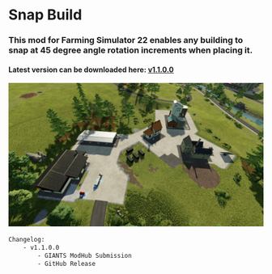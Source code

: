 # Snap Build
### This mod for Farming Simulator 22 enables any building to snap at 45 degree angle rotation increments when placing it. 

#### Latest version can be downloaded here: [v1.1.0.0](https://falkkor.io/FS22_snapBuild.zip)

![Snap Build Screenshot](/screenshots/snapbuild_screen_1.jpg)

```
Changelog:
    - v1.1.0.0 
        - GIANTS ModHub Submission
        - GitHub Release
```
